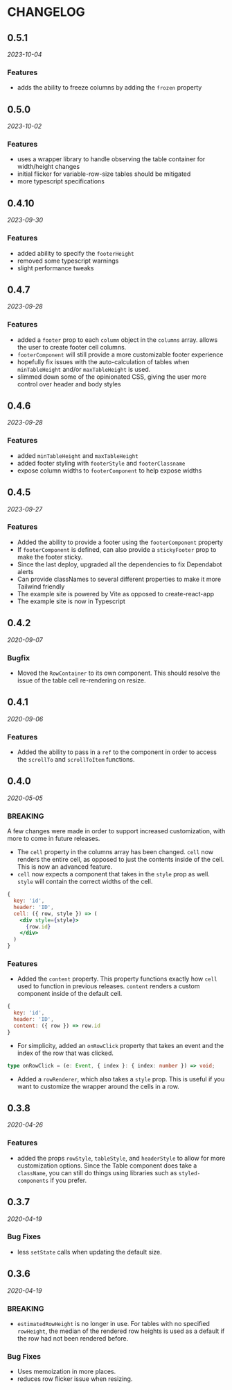 # CHANGELOG

## 0.5.1

_2023-10-04_

### Features

- adds the ability to freeze columns by adding the `frozen` property

## 0.5.0

_2023-10-02_

### Features

- uses a wrapper library to handle observing the table container for width/height changes
- initial flicker for variable-row-size tables should be mitigated
- more typescript specifications

## 0.4.10

_2023-09-30_

### Features

- added ability to specify the `footerHeight`
- removed some typescript warnings
- slight performance tweaks

## 0.4.7

_2023-09-28_

### Features

- added a `footer` prop to each `column` object in the `columns` array. allows the user to create footer cell columns.
- `footerComponent` will still provide a more customizable footer experience
- hopefully fix issues with the auto-calculation of tables when `minTableHeight` and/or `maxTableHeight` is used.
- slimmed down some of the opinionated CSS, giving the user more control over header and body styles

## 0.4.6

_2023-09-28_

### Features

- added `minTableHeight` and `maxTableHeight`
- added footer styling with `footerStyle` and `footerClassname`
- expose column widths to `footerComponent` to help expose widths

## 0.4.5

_2023-09-27_

### Features

- Added the ability to provide a footer using the `footerComponent` property
- If `footerComponent` is defined, can also provide a `stickyFooter` prop to make the footer sticky.
- Since the last deploy, upgraded all the dependencies to fix Dependabot alerts
- Can provide classNames to several different properties to make it more Tailwind friendly
- The example site is powered by Vite as opposed to create-react-app
- The example site is now in Typescript

## 0.4.2

_2020-09-07_

### Bugfix

- Moved the `RowContainer` to its own component. This should resolve the issue of the table cell re-rendering on resize.

## 0.4.1

_2020-09-06_

### Features

- Added the ability to pass in a `ref` to the component in order to access the `scrollTo` and `scrollToItem` functions.

## 0.4.0

_2020-05-05_

### BREAKING

A few changes were made in order to support increased customization, with more to come in future releases.

- The `cell` property in the columns array has been changed. `cell` now renders the entire cell, as opposed to just the contents inside of the cell. This is now an advanced feature.
- `cell` now expects a component that takes in the `style` prop as well. `style` will contain the correct widths of the cell.

```jsx
{
  key: 'id',
  header: 'ID',
  cell: ({ row, style }) => (
    <div style={style}>
      {row.id}
    </div>
  )
}
```

### Features

- Added the `content` property. This property functions exactly how `cell` used to function in previous releases. `content` renders a custom component inside of the default cell.

```jsx
{
  key: 'id',
  header: 'ID',
  content: ({ row }) => row.id
}
```

- For simplicity, added an `onRowClick` property that takes an event and the index of the row that was clicked.

```typescript
type onRowClick = (e: Event, { index }: { index: number }) => void;
```

- Added a `rowRenderer`, which also takes a `style` prop. This is useful if you want to customize the wrapper around the cells in a row.

## 0.3.8

_2020-04-26_

### Features

- added the props `rowStyle`, `tableStyle`, and `headerStyle` to allow for more customization options. Since the Table component does take a `className`, you can still do things using libraries such as `styled-components` if you prefer.

## 0.3.7

_2020-04-19_

### Bug Fixes

- less `setState` calls when updating the default size.

## 0.3.6

_2020-04-19_

### BREAKING

- `estimatedRowHeight` is no longer in use. For tables with no specified `rowHeight`, the median of the rendered row heights is used as a default if the row had not been rendered before.

### Bug Fixes

- Uses memoization in more places.
- reduces row flicker issue when resizing.

